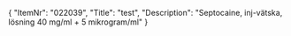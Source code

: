 {
  "ItemNr": "022039",
  "Title": "test",
  "Description": "Septocaine, inj-vätska, lösning 40 mg/ml + 5 mikrogram/ml"
}